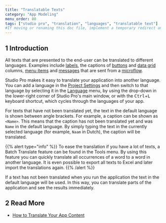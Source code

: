 ```yaml
---
title: "Translatable Texts"
category: "App Modeling"
menu_order: 80
tags: ["studio pro", "translation", "languages", "translatable text"]
#If moving or renaming this doc file, implement a temporary redirect and let the respective team know they should update the URL in the product. See Mapping to Products for more details.
---
```


## 1 Introduction

All texts that are presented to the end-user can be translated to different languages. Examples include [labels](label), the captions of [buttons](button-widgets) and [data grid](data-grid) columns, [menu items](menu#menu-item) and [messages](show-message) that are sent from a [microflow](microflows).

Studio Pro makes it easy to translate your application into another language. You can add a language in the [Project Settings](project-settings) and then switch to that language by selecting it in the [Language](menus#language) menu, by using the drop-down in the lower-right corner of Studio Pro's main window, or with the <kbd>Ctrl</kbd>+<kbd>L</kbd> keyboard shortcut, which cycles through the languages of your app.

For texts that have not been translated yet, the text in the default language is shown between angle brackets. For example, a caption can be shown as `<Name>`. This means that the caption has not been translated yet and was `Name` in the default language. By simply typing the text in the currently selected language (for example, `Naam` in Dutch), the caption will be translated.

{{% alert type="info" %}}
To ease the translation if you have a lot of texts, a Batch Translate feature can be found in the Tools menu. By using this feature you can quickly translate all occurrences of a word to a word in another language. It is even possible to export all texts to Excel and later import the translations again.
{{% /alert %}}

If a text has not been translated when you run the application the text in the default language will be used. In this way, you can translate parts of the application and see the results immediately.

## 2 Read More

* [How to Translate Your App Content](/howto/collaboration-requirements-management/translate-your-app-content)
